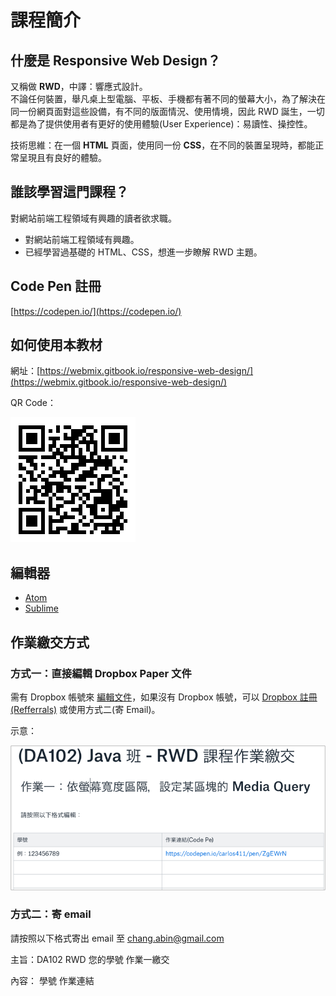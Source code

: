 # 課程簡介

## 什麼是 Responsive Web Design？

又稱做 **RWD**，中譯：響應式設計。  
不論任何裝置，舉凡桌上型電腦、平板、手機都有著不同的螢幕大小，為了解決在同一份網頁面對這些設備，有不同的版面情況、使用情境，因此 RWD 誕生，一切都是為了提供使用者有更好的使用體驗\(User Experience\)：易讀性、操控性。

技術思維：在一個 **HTML** 頁面，使用同一份 **CSS**，在不同的裝置呈現時，都能正常呈現且有良好的體驗。

## 誰該學習這門課程？

對網站前端工程領域有興趣的讀者欲求職。

* 對網站前端工程領域有興趣。
* 已經學習過基礎的 HTML、CSS，想進一步瞭解 RWD 主題。

## Code Pen 註冊

[https://codepen.io/](https://codepen.io/)

## 如何使用本教材

網址：[https://webmix.gitbook.io/responsive-web-design/](https://webmix.gitbook.io/responsive-web-design/)

QR Code：

![RWD &#x6559;&#x6750;](../.gitbook/assets/rwd_qr_code.png)

## 編輯器

* [Atom](https://atom.io/)
* [Sublime](https://www.sublimetext.com/)

## 作業繳交方式

### 方式一：直接編輯 Dropbox Paper 文件

需有 Dropbox 帳號來 [編輯文件](https://paper.dropbox.com/doc/DA102-Java-RWD--AhJVCPLg7UZYlRQM~lfEPY5PAQ-jwvZqVj0QFh1PnWE5IFRy)，如果沒有 Dropbox 帳號，可以 [Dropbox 註冊\(Refferrals\)](https://db.tt/orEu7RZK) 或使用方式二\(寄 Email\)。

示意：

![&#x4F5C;&#x696D;&#x7E73;&#x4EA4;&#x8ACB;&#x6309;&#x7167;&#x8868;&#x683C;&#x5167;&#x7BC4;&#x4F8B;&#x65B0;&#x589E;](../.gitbook/assets/zuo-ye-jiao-jiao-fan-li-dropboxpaper.png)

### 方式二：寄 email

請按照以下格式寄出 email 至 chang.abin@gmail.com

主旨：DA102 RWD 您的學號 作業一繳交

內容：         學號          作業連結


